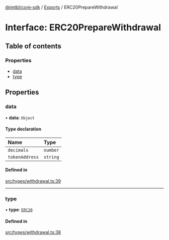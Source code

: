 [@imtbl/core-sdk](../README.md) / [Exports](../modules.md) / ERC20PrepareWithdrawal

# Interface: ERC20PrepareWithdrawal

## Table of contents

### Properties

- [data](ERC20PrepareWithdrawal.md#data)
- [type](ERC20PrepareWithdrawal.md#type)

## Properties

### data

• **data**: `Object`

#### Type declaration

| Name | Type |
| :------ | :------ |
| `decimals` | `number` |
| `tokenAddress` | `string` |

#### Defined in

[src/types/withdrawal.ts:39](https://github.com/immutable/imx-core-sdk/blob/7204457/src/types/withdrawal.ts#L39)

___

### type

• **type**: [`ERC20`](../enums/TokenType.md#erc20)

#### Defined in

[src/types/withdrawal.ts:38](https://github.com/immutable/imx-core-sdk/blob/7204457/src/types/withdrawal.ts#L38)
